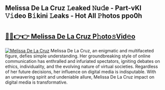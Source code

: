 ## Melissa De La Cruz 𝙻eaked 𝙽u𝚍e - Part-vKI 𝚅𝚒deo B𝚒kini 𝙻eaks - Hot All 𝙿hotos ppo0h

# <h2><a href="http://ld2oxim.urlbe.top/?page=Melissa+De+La+Cruz">🔗🔗👉👉 Melissa De La Cruz P𝚑oto𝚜Vid𝚎o</a></h2>

[![Melissa De La Cruz](https://i.imgur.com/eBuTRDB.gif)](http://ld2oxim.urlbe.top/?page=Melissa+De+La+Cruz)
Melissa De La Cruz, an enigmatic and multifaceted figure, defies simple understanding. Her groundbreaking style of online communication has enthralled and infuriated spectators, igniting debates on ethics, individuality, and the evolving nature of virtual societies. Regardless of her future decisions, her influence on digital media is indisputable. With an unwavering spirit and undeniable allure, Melissa De La Cruz impact on digital media is transformative.
